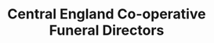 ---
title: "Central England Co-operative Funeral Directors"
url: /birmingham/central-england-co-operative-funeral-directors/
shop: funeral directors
---